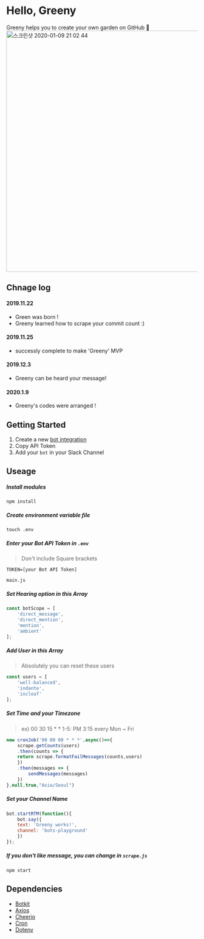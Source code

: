 # Hello, Greeny
Greeny helps you to create your own garden on GitHub 💚
<img width="634" alt="스크린샷 2020-01-09 21 02 44" src="https://user-images.githubusercontent.com/48206623/72066249-6b94b080-3323-11ea-9368-1d6b680132a8.png">

## Chnage log

#### 2019.11.22
- Green was born !
- Greeny learned how to scrape your commit count :)

#### 2019.11.25
- successly complete to make 'Greeny' MVP

#### 2019.12.3
- Greeny can be heard your message!

#### 2020.1.9
- Greeny's codes were arranged !

## Getting Started

1. Create a new [bot integration](https://showmethatcode.slack.com/apps/new/A0F7YS25R-bots)
2. Copy API Token
3. Add your `bot` in your Slack Channel

## Useage

##### Install modules
```
npm install
```

##### Create environment variable file
```
touch .env
```

##### Enter your Bot API Token in `.env`
>Don't include  Square brackets
```
TOKEN=[your Bot API Token]
```



`main.js`

##### Set Hearing option in this Array
```js
const botScope = [
    'direct_message',
    'direct_mention',
    'mention',
    'ambient'
];
```

##### Add User in this Array
> Absolutely you can reset these users
```js
const users = [
    'well-balanced',
    'indante',
    'incleaf'
];
```

##### Set Time and your Timezone
> ex) 00 30 15 * * 1-5: PM 3:15 every Mon ~ Fri 
```js
new cronJob('00 00 00 * * *',async()=>{
    scrape.getCounts(users)
    .then(counts => {
    return scrape.formatFailMessages(counts,users)
    })
    .then(messages => {
        sendMessages(messages)
    })
},null,true,"Asia/Seoul")
```

##### Set your Channel Name
```js
bot.startRTM(function(){
    bot.say({
    text: 'Greeny works!',
    channel: 'bots-playground'
    })
});
```

##### If you don't like message, you can change in `scrape.js`



```
npm start
```

## Dependencies
- [Botkit](https://botkit.ai/)
- [Axios](https://github.com/axios/axios)
- [Cheerio](https://github.com/cheeriojs/cheerio)
- [Cron](https://www.npmjs.com/package/cron)
- [Dotenv](https://www.npmjs.com/package/dotenv)
